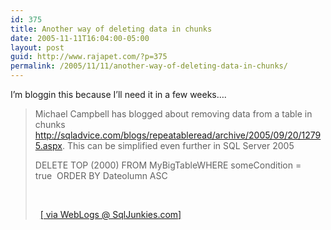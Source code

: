```yaml
---
id: 375
title: Another way of deleting data in chunks
date: 2005-11-11T16:04:00-05:00
layout: post
guid: http://www.rajapet.com/?p=375
permalink: /2005/11/11/another-way-of-deleting-data-in-chunks/
---
```

I&#8217;m bloggin this because I&#8217;ll need it in a few weeks&#8230;.

> 
> 
> Michael Campbell has blogged about removing data from a table in chunks <http://sqladvice.com/blogs/repeatableread/archive/2005/09/20/12795.aspx>. This can be simplified even further in SQL Server 2005
> 
> 
> 
> DELETE TOP (2000) FROM MyBigTableWHERE someCondition = true  ORDER BY Dateolumn ASC
> 
> 
> 
>  
> 
>   [[ via WebLogs @ SqlJunkies.com]](http://sqljunkies.com/WebLog/simons/archive/2005/11/10/17361.aspx "Deleting/archiving data in SQL Server 2005")